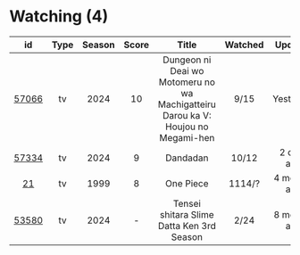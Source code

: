 # Watching (4)

|                      id                      | Type | Season | Score |                                       Title                                      | Watched |    Updated   | Start Date |
| :------------------------------------------: | :--: | :----: | :---: | :------------------------------------------------------------------------------: | :-----: | :----------: | :--------: |
| [57066](https://myanimelist.net/anime/57066) |  tv  |  2024  |   10  | Dungeon ni Deai wo Motomeru no wa Machigatteiru Darou ka V: Houjou no Megami-hen |   9/15  |   Yesterday  | 10/05/2024 |
| [57334](https://myanimelist.net/anime/57334) |  tv  |  2024  |   9   |                                     Dandadan                                     |  10/12  |  2 days ago  | 10/06/2024 |
|    [21](https://myanimelist.net/anime/21)    |  tv  |  1999  |   8   |                                     One Piece                                    |  1114/? | 4 months ago | 01/01/2013 |
| [53580](https://myanimelist.net/anime/53580) |  tv  |  2024  |   -   |                     Tensei shitara Slime Datta Ken 3rd Season                    |   2/24  | 8 months ago | 04/06/2024 |
